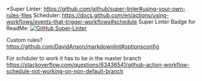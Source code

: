 *Super Linter: https://github.com/github/super-linter#using-your-own-rules-files
Scheduler: https://docs.github.com/en/actions/using-workflows/events-that-trigger-workflows#schedule
Super Linter Badge for ReadMe: [![GitHub Super-Linter](https://github.com/<OWNER>/<REPOSITORY>/workflows/Lint%20Code%20Base/badge.svg)](https://github.com/marketplace/actions/super-linter)

Custom rules?  
https://github.com/DavidAnson/markdownlint#optionsconfig

For schduler to work it has to be in the master branch 
https://stackoverflow.com/questions/63436541/github-action-workflow-schedule-not-working-on-non-default-branch

